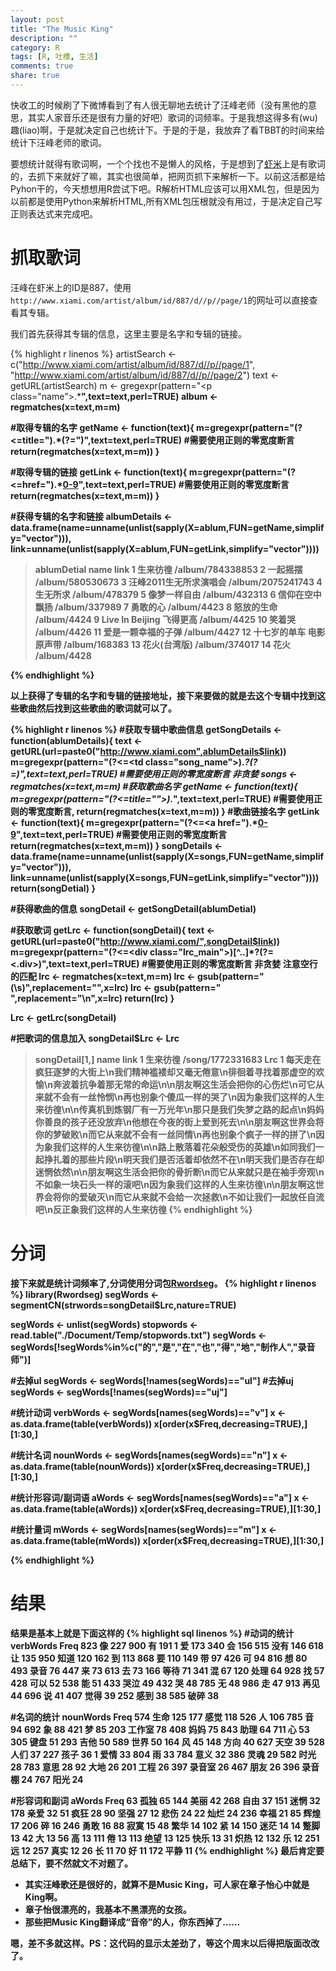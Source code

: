 ```yaml
---
layout: post
title: "The Music King"
description: ""
category: R
tags: [R, 吐槽, 生活]
comments: true
share: true
---
```


快收工的时候刷了下微博看到了有人很无聊地去统计了汪峰老师（没有黑他的意思，其实人家音乐还是很有力量的好吧）歌词的词频率。于是我想这得多有(wu)趣(liao)啊，于是就决定自己也统计下。于是的于是，我放弃了看TBBT的时间来给统计下汪峰老师的歌词。

要想统计就得有歌词啊，一个个找也不是懒人的风格，于是想到了[虾米](http://www.xiami.com/)上是有歌词的，去抓下来就好了嘛，其实也很简单，把网页抓下来解析一下。以前这活都是给Pyhon干的，今天想想用R尝试下吧。R解析HTML应该可以用XML包，但是因为以前都是使用Python来解析HTML,所有XML包压根就没有用过，于是决定自己写正则表达式来完成吧。


# 抓取歌词
汪峰在虾米上的ID是887，使用```http://www.xiami.com/artist/album/id/887/d//p//page/1```的网址可以直接查看其专辑。

我们首先获得其专辑的信息，这里主要是名字和专辑的链接。

{% highlight r linenos %}
artistSearch <- c("http://www.xiami.com/artist/album/id/887/d//p//page/1",
                  "http://www.xiami.com/artist/album/id/887/d//p//page/2")
text <- getURL(artistSearch)
m <- gregexpr(pattern="<p class=\"name\">.*<strong>",text=text,perl=TRUE)
album <- regmatches(x=text,m=m)

#取得专辑的名字
getName <- function(text){
m=gregexpr(pattern="(?<=title=\").*(?=\")",text=text,perl=TRUE) #需要使用正则的零宽度断言
return(regmatches(x=text,m=m))
}

#取得专辑的链接
getLink <- function(text){
m=gregexpr(pattern="(?<=href=\").*[0-9](?=\")",text=text,perl=TRUE) #需要使用正则的零宽度断言
return(regmatches(x=text,m=m))
}

#获得专辑的名字和链接
albumDetails <- data.frame(name=unname(unlist(sapply(X=ablum,FUN=getName,simplify="vector"))),
                          link=unname(unlist(sapply(X=ablum,FUN=getLink,simplify="vector"))))

> ablumDetial
                       name              link
					   1                  生来彷徨  /album/784338853
					   2                  一起摇摆  /album/580530673
					   3    汪峰2011生无所求演唱会 /album/2075241743
					   4                  生无所求     /album/478379
					   5              像梦一样自由     /album/432313
					   6            信仰在空中飘扬     /album/337989
					   7                  勇敢的心       /album/4423
					   8                怒放的生命       /album/4424
					   9  Live In Beijing 飞得更高       /album/4425
					   10                   笑着哭       /album/4426
					   11       爱是一颗幸福的子弹       /album/4427
					   12  十七岁的单车 电影原声带     /album/168383
					   13             花火(台湾版)     /album/374017
					   14                     花火       /album/4428

{% endhighlight %}

以上获得了专辑的名字和专辑的链接地址，接下来要做的就是去这个专辑中找到这些歌曲然后找到这些歌曲的歌词就可以了。

{% highlight r linenos %}
#获取专辑中歌曲信息
getSongDetails  <- function(ablumDetails){
text <- getURL(url=paste0("http://www.xiami.com",ablumDetails$link))
m=gregexpr(pattern="(?<=<td class=\"song_name\">).*?(?=</a>)",text=text,perl=TRUE) #需要使用正则的零宽度断言 非贪婪
songs <- regmatches(x=text,m=m)
#获取歌曲名字
getName <- function(text){
m=gregexpr(pattern="(?<=title=\"\">).*",text=text,perl=TRUE) #需要使用正则的零宽度断言,
return(regmatches(x=text,m=m))
}
#歌曲链接名字
getLink <- function(text){
m=gregexpr(pattern="(?<=<a href=\").*[0-9](?=\")",text=text,perl=TRUE) #需要使用正则的零宽度断言
return(regmatches(x=text,m=m))
}
songDetails <-  data.frame(name=unname(unlist(sapply(X=songs,FUN=getName,simplify="vector"))),
link=unname(unlist(sapply(X=songs,FUN=getLink,simplify="vector"))))
return(songDetial)
}

#获得歌曲的信息
songDetail <- getSongDetail(ablumDetial)


#获取歌词
getLrc <- function(songDetail){
text <- getURL(url=paste0("http://www.xiami.com/",songDetail$link))
m=gregexpr(pattern="(?<=<div class=\"lrc_main\">)[^..]*?(?=<.div>)",text=text,perl=TRUE) #需要使用正则的零宽度断言 非贪婪 注意空行的匹配
lrc <- regmatches(x=text,m=m)
lrc <- gsub(pattern="(\\s)",replacement="",x=lrc)
lrc <- gsub(pattern="<br/>",replacement="\n",x=lrc)
return(lrc)
}

Lrc <- getLrc(songDetail)

#把歌词的信息加入
songDetail$Lrc <- Lrc

> songDetail[1,]
      name             link
	  1 生来彷徨 /song/1772331683
	                                                                                                                                                                                                                                                                                                                                                                                                                                                                                                                                                                                                                                                                                                                                                                                             Lrc
																																																																																																																																																																																																 1 每天走在疯狂逐梦的大街上\n我们精神褴褛却又毫无倦意\n徘徊着寻找着那虚空的欢愉\n奔波着抗争着那无常的命运\n\n朋友啊这生活会把你的心伤烂\n可它从来就不会有一丝怜悯\n再也别象个傻瓜一样的哭了\n因为象我们这样的人生来彷徨\n\n传真机到炼钢厂有一万光年\n那只是我们失梦之路的起点\n妈妈你善良的孩子还没放弃\n他想在今夜的街上爱到死去\n\n朋友啊这世界会将你的梦破败\n而它从来就不会有一丝同情\n再也别象个疯子一样的拼了\n因为象我们这样的人生来彷徨\n\n路上散落着花朵般受伤的英雄\n如同我们一起挣扎着的那些片段\n明天我们是否活着却依然不在\n明天我们是否存在却迷惘依然\n\n朋友啊这生活会把你的骨折断\n而它从来就只是在袖手旁观\n不如象一块石头一样的滚吧\n因为象我们这样的人生来彷徨\n\n朋友啊这世界会将你的爱破灭\n而它从来就不会给一次拯救\n不如让我们一起放任自流吧\n反正象我们这样的人生来彷徨
{% endhighlight %}

# 分词

接下来就是统计词频率了,分词使用分词包[Rwordseg](http://jliblog.com/app/rwordseg)。
{% highlight r linenos %}
library(Rwordseg)
segWords <- segmentCN(strwords=songDetail$Lrc,nature=TRUE)

segWords <- unlist(segWords)
stopwords <- read.table("./Document/Temp/stopwords.txt")
segWords <- segWords[!segWords%in%c("的","是","在","也","得","地","制作人","录音师")]

#去掉ul
segWords <- segWords[!names(segWords)=="ul"]
#去掉uj
segWords <- segWords[!names(segWords)=="uj"]


#统计动词
verbWords <- segWords[names(segWords)=="v"]
x <- as.data.frame(table(verbWords))
x[order(x$Freq,decreasing=TRUE),][1:30,]

#统计名词
nounWords <- segWords[names(segWords)=="n"]
x <- as.data.frame(table(nounWords))
x[order(x$Freq,decreasing=TRUE),][1:30,]

#统计形容词/副词语
aWords <- segWords[names(segWords)=="a"]
x <- as.data.frame(table(aWords))
x[order(x$Freq,decreasing=TRUE),][1:30,]

#统计量词
mWords <- segWords[names(segWords)=="m"]
x <- as.data.frame(table(mWords))
x[order(x$Freq,decreasing=TRUE),][1:30,]

{% endhighlight %}

# 结果
结果是基本上就是下面这样的
{% highlight sql linenos %}
#动词的统计
   verbWords Freq
   823        像  227
   900        有  191
   1          爱  173
   340        会  156
   515      没有  146
   618        让  135
   950      知道  120
   162        到  113
   868        要  110
   149        带   97
   426        可   94
   816        想   80
   493      录音   76
   447        来   73
   613        去   73
   166      等待   71
   341        混   67
   120      处理   64
   928        找   57
   428      可以   52
   538        能   51
   433      哭泣   49
   432        哭   48
   785        无   48
   986        走   47
   913      再见   44
   696        说   41
   407      觉得   39
   252      感到   38
   585      破碎   38


#名词的统计
nounWords Freq
574      生命  125
177      感觉  118
526        人  106
785        音   94
692        象   88
421        梦   85
203    工作室   78
408      妈妈   75
843      助理   64
711        心   53
305      键盘   51
293      吉他   50
589      世界   50
164        风   45
148      方向   40
627      天空   39
528      人们   37
227      孩子   36
1        爱情   33
804        雨   33
784      意义   32
386      灵魂   29
582      时光   28
783      意思   28
92       大地   26
201      工程   26
397    录音室   26
467      朋友   26
396    录音棚   24
767      阳光   24

#形容词和副词
 aWords Freq
 63    孤独   65
 144   美丽   42
 268   自由   37
 151   迷惘   32
 178   亲爱   32
 51    疯狂   28
 90    坚强   27
 12    悲伤   24
 22    灿烂   24
 236   幸福   21
 85    辉煌   17
 206     碎   16
 246   勇敢   16
 88    寂寞   15
 48    繁华   14
 102     紧   14
 150   迷茫   14
 14    蹩脚   13
 42      大   13
 56      高   13
 111     倦   13
 113   绝望   13
 125   快乐   13
 31    炽热   12
 132     乐   12
 251     远   12
 257   真实   12
 26      长   11
 70      好   11
 172   平静   11
{% endhighlight %}
最后肯定要总结下，要不然就文不对题了。

+ 其实汪峰歌还是很好的，就算不是Music King，可人家在章子怡心中就是King啊。
+ 章子怡很漂亮的，我基本不黑漂亮的女孩。
+ 那些把Music King翻译成“音帝”的人，你东西掉了……

嗯，差不多就这样。PS：这代码的显示太差劲了，等这个周末以后得把版面改改了。
